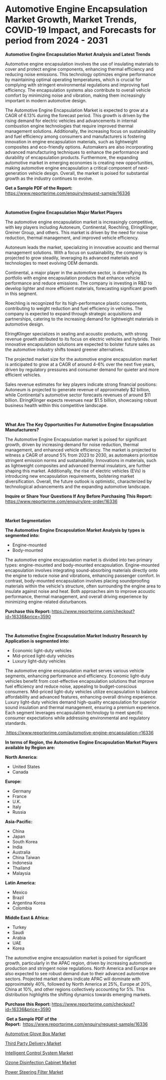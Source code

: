 <p><h1>Automotive Engine Encapsulation Market Growth, Market Trends, COVID-19 Impact, and Forecasts for period from 2024 - 2031</h1></p><p><strong>Automotive Engine Encapsulation Market Analysis and Latest Trends</strong></p>
<p><p>Automotive engine encapsulation involves the use of insulating materials to cover and protect engine components, enhancing thermal efficiency and reducing noise emissions. This technology optimizes engine performance by maintaining optimal operating temperatures, which is crucial for complying with stringent environmental regulations and improving fuel efficiency. The encapsulation systems also contribute to overall vehicle comfort by minimizing noise and vibration, making them increasingly important in modern automotive design.</p><p>The Automotive Engine Encapsulation Market is expected to grow at a CAGR of 6.13% during the forecast period. This growth is driven by the rising demand for electric vehicles and advancements in internal combustion engine technologies that require improved thermal management solutions. Additionally, the increasing focus on sustainability and fuel efficiency among consumers and manufacturers is fostering innovation in engine encapsulation materials, such as lightweight composites and eco-friendly options. Automakers are also incorporating advanced manufacturing techniques to enhance the performance and durability of encapsulation products. Furthermore, the expanding automotive market in emerging economies is creating new opportunities, making automotive engine encapsulation a critical component of next-generation vehicle design. Overall, the market is poised for substantial growth as the industry continues to evolve.</p></p>
<p><strong>Get a Sample PDF of the Report:&nbsp;</strong> <a href="https://www.reportprime.com/enquiry/request-sample/16336?utm_campaign=63&utm_medium=2&utm_source=Github&utm_content=ia&utm_term=23112024&utm_id=automotive-engine-encapsulation">https://www.reportprime.com/enquiry/request-sample/16336</a></p>
<p>&nbsp;</p>
<p><strong>Automotive Engine Encapsulation Major Market Players</strong></p>
<p><p>The automotive engine encapsulation market is increasingly competitive, with key players including Autoneum, Continental, Roechling, ElringKlinger, Greiner Group, and others. This market is driven by the need for noise reduction, thermal management, and improved vehicle efficiency.</p><p>Autoneum leads the market, specializing in innovative acoustic and thermal management solutions. With a focus on sustainability, the company is projected to grow steadily, leveraging its advanced materials and technologies to meet evolving OEM demands.</p><p>Continental, a major player in the automotive sector, is diversifying its portfolio with engine encapsulation products that enhance vehicle performance and reduce emissions. The company is investing in R&D to develop lighter and more efficient materials, forecasting significant growth in this segment.</p><p>Roechling is recognized for its high-performance plastic components, contributing to weight reduction and fuel efficiency in vehicles. The company is expected to expand through strategic acquisitions and partnerships, catering to the increasing demand for lightweight materials in automotive design.</p><p>ElringKlinger specializes in sealing and acoustic products, with strong revenue growth attributed to its focus on electric vehicles and hybrids. Their innovative encapsulation solutions are expected to bolster future sales as the automotive industry shifts toward greener alternatives.</p><p>The projected market size for the automotive engine encapsulation market is anticipated to grow at a CAGR of around 4-6% over the next five years, driven by regulatory pressures and consumer demand for quieter and more efficient vehicles.</p><p>Sales revenue estimates for key players indicate strong financial positions: Autoneum is projected to generate revenue of approximately $2 billion, while Continental's automotive sector forecasts revenues of around $11 billion. ElringKlinger expects revenues near $1.5 billion, showcasing robust business health within this competitive landscape.</p></p>
<p>&nbsp;</p>
<p><strong>What Are The Key Opportunities For Automotive Engine Encapsulation Manufacturers?</strong></p>
<p><p>The Automotive Engine Encapsulation market is poised for significant growth, driven by increasing demand for noise reduction, thermal management, and enhanced vehicle efficiency. The market is projected to witness a CAGR of around 5% from 2023 to 2030, as automakers prioritize stringent emission norms and sustainability. Innovations in materials, such as lightweight composites and advanced thermal insulators, are further shaping this market. Additionally, the rise of electric vehicles (EVs) is introducing new encapsulation requirements, bolstering market diversification. Overall, the future outlook is optimistic, characterized by technological advancements and the expanding automotive landscape.</p></p>
<p><strong>Inquire or Share Your Questions If Any Before Purchasing This Report:</strong> <a href="https://www.reportprime.com/enquiry/pre-order/16336?utm_campaign=63&utm_medium=2&utm_source=Github&utm_content=ia&utm_term=23112024&utm_id=automotive-engine-encapsulation">https://www.reportprime.com/enquiry/pre-order/16336</a></p>
<p>&nbsp;</p>
<p><strong>Market Segmentation</strong></p>
<p><strong>The Automotive Engine Encapsulation Market Analysis by types is segmented into:</strong></p>
<p><ul><li>Engine-mounted</li><li>Body-mounted</li></ul></p>
<p><p>The automotive engine encapsulation market is divided into two primary types: engine-mounted and body-mounted encapsulation. Engine-mounted encapsulation involves integrating sound-absorbing materials directly onto the engine to reduce noise and vibrations, enhancing passenger comfort. In contrast, body-mounted encapsulation involves placing soundproofing materials within the vehicle's structure, often surrounding the engine area to insulate against noise and heat. Both approaches aim to improve acoustic performance, thermal management, and overall driving experience by minimizing engine-related disturbances.</p></p>
<p><strong>Purchase this Report:&nbsp;</strong><a href="https://www.reportprime.com/checkout?id=16336&price=3590&utm_campaign=63&utm_medium=2&utm_source=Github&utm_content=ia&utm_term=23112024&utm_id=automotive-engine-encapsulation">https://www.reportprime.com/checkout?id=16336&price=3590</a></p>
<p>&nbsp;</p>
<p><strong>The Automotive Engine Encapsulation Market Industry Research by Application is segmented into:</strong></p>
<p><ul><li>Economic light-duty vehicles</li><li>Mid-priced light-duty vehicles</li><li>Luxury light-duty vehicles</li></ul></p>
<p><p>The automotive engine encapsulation market serves various vehicle segments, enhancing performance and efficiency. Economic light-duty vehicles benefit from cost-effective encapsulation solutions that improve fuel efficiency and reduce noise, appealing to budget-conscious consumers. Mid-priced light-duty vehicles utilize encapsulation to balance affordability and advanced features, enhancing overall driving experience. Luxury light-duty vehicles demand high-quality encapsulation for superior sound insulation and thermal management, ensuring a premium experience. Each segment leverages encapsulation technology to meet specific consumer expectations while addressing environmental and regulatory standards.</p></p>
<p><a href="https://www.reportprime.com/automotive-engine-encapsulation-r16336?utm_campaign=63&utm_medium=2&utm_source=Github&utm_content=ia&utm_term=23112024&utm_id=automotive-engine-encapsulation">&nbsp;https://www.reportprime.com/automotive-engine-encapsulation-r16336</a></p>
<p><strong>In terms of Region, the Automotive Engine Encapsulation Market Players available by Region are:</strong></p>
<p>
    <p> <strong> North America: </strong>
        <ul>
            <li>United States</li>
            <li>Canada</li>
        </ul>
        </p> 
    <p> <strong> Europe: </strong>
        <ul>
            <li>Germany</li>
            <li>France</li>
            <li>U.K.</li>
            <li>Italy</li>
            <li>Russia</li>
        </ul>
        </p> 
    <p> <strong> Asia-Pacific: </strong>
        <ul>
            <li>China</li>
            <li>Japan</li>
            <li>South Korea</li>
            <li>India</li>
            <li>Australia</li>
            <li>China Taiwan</li>
            <li>Indonesia</li>
            <li>Thailand</li>
            <li>Malaysia</li>
        </ul>
        </p> 
    <p> <strong> Latin America: </strong>
        <ul>
            <li>Mexico</li>
            <li>Brazil</li>
            <li>Argentina Korea</li>
            <li>Colombia</li>
        </ul>
        </p> 
    <p> <strong> Middle East & Africa: </strong>
        <ul>
            <li>Turkey</li>
            <li>Saudi</li>
            <li>Arabia</li>
            <li>UAE</li>
            <li>Korea</li>
        </ul>
    </p>
    </p>
<p><p>The automotive engine encapsulation market is poised for significant growth, particularly in the APAC region, driven by increasing automotive production and stringent noise regulations. North America and Europe are also expected to see robust demand due to their advanced automotive sectors. Projected market shares indicate APAC will dominate with approximately 40%, followed by North America at 25%, Europe at 20%, China at 10%, and other regions collectively accounting for 5%. This distribution highlights the shifting dynamics towards emerging markets.</p></p>
<p><strong>Purchase this Report: </strong><a href="https://www.reportprime.com/checkout?id=16336&price=3590&utm_campaign=63&utm_medium=2&utm_source=Github&utm_content=ia&utm_term=23112024&utm_id=automotive-engine-encapsulation">https://www.reportprime.com/checkout?id=16336&price=3590</a></p>
<p>&nbsp;<strong>Get a Sample PDF of the Report:&nbsp;&nbsp;</strong><a href="https://www.reportprime.com/enquiry/request-sample/16336?utm_campaign=63&utm_medium=2&utm_source=Github&utm_content=ia&utm_term=23112024&utm_id=automotive-engine-encapsulation">https://www.reportprime.com/enquiry/request-sample/16336</a></p>
<p><strong></strong></p>
<p><p><a href="https://github.com/BryceTownsendr/Market-Research-Report-List-7/blob/main/automotive-glove-box-market.md?utm_campaign=63&utm_medium=2&utm_source=Github&utm_content=ia&utm_term=23112024&utm_id=automotive-engine-encapsulation">Automotive Glove Box Market</a></p><p><a href="https://issuu.com/reportprime-2/docs/third-party-delivery-market-size-20_07bfa7e4d44350?utm_campaign=63&utm_medium=2&utm_source=Github&utm_content=ia&utm_term=23112024&utm_id=automotive-engine-encapsulation">Third Party Delivery Market</a></p><p><a href="https://www.linkedin.com/pulse/future-growth-revenue-analysis-intelligent-control-system-qi5te?utm_campaign=63&utm_medium=2&utm_source=Github&utm_content=ia&utm_term=23112024&utm_id=automotive-engine-encapsulation">Intelligent Control System Market</a></p><p><a href="https://www.linkedin.com/pulse/ozone-disinfection-cabinet-market-trends-2024-2031-analysis-njlje?utm_campaign=63&utm_medium=2&utm_source=Github&utm_content=ia&utm_term=23112024&utm_id=automotive-engine-encapsulation">Ozone Disinfection Cabinet Market</a></p><p><a href="https://github.com/mahnoor2003/Market-Research-Report-List-6/blob/main/power-steering-filter-market.md?utm_campaign=63&utm_medium=2&utm_source=Github&utm_content=ia&utm_term=23112024&utm_id=automotive-engine-encapsulation">Power Steering Filter Market</a></p></p>